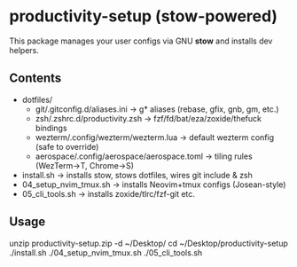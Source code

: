 # productivity-setup (stow-powered)
This package manages your user configs via GNU **stow** and installs dev helpers.

## Contents
- dotfiles/
  - git/.gitconfig.d/aliases.ini        → g* aliases (rebase, gfix, gnb, gm, etc.)
  - zsh/.zshrc.d/productivity.zsh       → fzf/fd/bat/eza/zoxide/thefuck bindings
  - wezterm/.config/wezterm/wezterm.lua → default wezterm config (safe to override)
  - aerospace/.config/aerospace/aerospace.toml → tiling rules (WezTerm→T, Chrome→S)
- install.sh              → installs stow, stows dotfiles, wires git include & zsh
- 04_setup_nvim_tmux.sh   → installs Neovim+tmux configs (Josean-style)
- 05_cli_tools.sh         → installs zoxide/tlrc/fzf-git etc.

## Usage
unzip productivity-setup.zip -d ~/Desktop/
cd ~/Desktop/productivity-setup
./install.sh
./04_setup_nvim_tmux.sh
./05_cli_tools.sh
